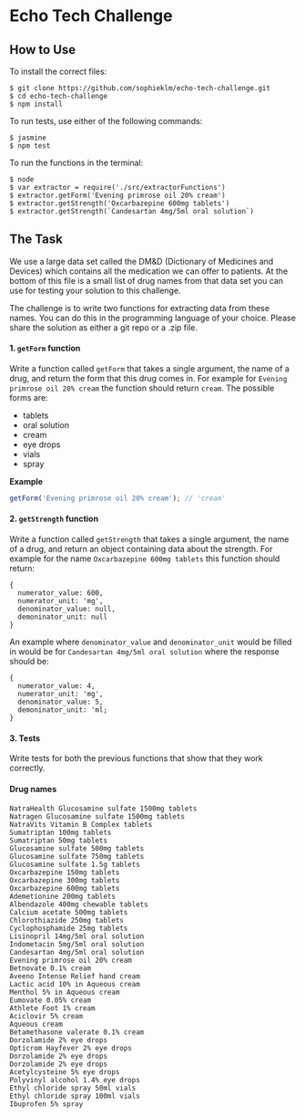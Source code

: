 # Echo Tech Challenge

## How to Use

To install the correct files:

```
$ git clone https://github.com/sophieklm/echo-tech-challenge.git
$ cd echo-tech-challenge
$ npm install
```
To run tests, use either of the following commands:
```
$ jasmine
$ npm test
```
To run the functions in the terminal:
```
$ node
$ var extractor = require('./src/extractorFunctions')
$ extractor.getForm('Evening primrose oil 20% cream')
$ extractor.getStrength('Oxcarbazepine 600mg tablets')
$ extractor.getStrength(`Candesartan 4mg/5ml oral solution`)
```

## The Task

We use a large data set called the DM&D (Dictionary of Medicines and Devices) which contains all the medication we can offer to patients. At the bottom of this file is a small list of drug names from that data set you can use for testing your solution to this challenge.

The challenge is to write two functions for extracting data from these names. You can do this in the programming language of your choice. Please share the solution as either a git repo or a .zip file.

#### 1. `getForm` function
Write a function called `getForm` that takes a single argument, the name of a drug, and return the form that this drug comes in. For example for `Evening primrose oil 20% cream` the function should return `cream`. The possible forms are:

* tablets
* oral solution
* cream
* eye drops
* vials
* spray

**Example**
```js
getForm('Evening primrose oil 20% cream'); // 'cream'
```

#### 2. `getStrength` function
Write a function called `getStrength` that takes a single argument, the name of a drug, and return an object containing data about the strength. For example for the name `Oxcarbazepine 600mg tablets` this function should return:

```
{
  numerator_value: 600,
  numerator_unit: 'mg',
  denominator_value: null,
  demoninator_unit: null
}
```

An example where `denominator_value` and `denominator_unit` would be filled in would be for `Candesartan 4mg/5ml oral solution` where the response should be:

```
{
  numerator_value: 4,
  numerator_unit: 'mg',
  denominator_value: 5,
  demoninator_unit: 'ml;
}
```

#### 3. Tests
Write tests for both the previous functions that show that they work correctly.

#### Drug names
```
NatraHealth Glucosamine sulfate 1500mg tablets
Natragen Glucosamine sulfate 1500mg tablets
NatraVits Vitamin B Complex tablets
Sumatriptan 100mg tablets
Sumatriptan 50mg tablets
Glucosamine sulfate 500mg tablets
Glucosamine sulfate 750mg tablets
Glucosamine sulfate 1.5g tablets
Oxcarbazepine 150mg tablets
Oxcarbazepine 300mg tablets
Oxcarbazepine 600mg tablets
Ademetionine 200mg tablets
Albendazole 400mg chewable tablets
Calcium acetate 500mg tablets
Chlorothiazide 250mg tablets
Cyclophosphamide 25mg tablets
Lisinopril 14mg/5ml oral solution
Indometacin 5mg/5ml oral solution
Candesartan 4mg/5ml oral solution
Evening primrose oil 20% cream
Betnovate 0.1% cream
Aveeno Intense Relief hand cream
Lactic acid 10% in Aqueous cream
Menthol 5% in Aqueous cream
Eumovate 0.05% cream
Athlete Foot 1% cream
Aciclovir 5% cream
Aqueous cream
Betamethasone valerate 0.1% cream
Dorzolamide 2% eye drops
Opticrom Hayfever 2% eye drops
Dorzolamide 2% eye drops
Dorzolamide 2% eye drops
Acetylcysteine 5% eye drops
Polyvinyl alcohol 1.4% eye drops
Ethyl chloride spray 50ml vials
Ethyl chloride spray 100ml vials
Ibuprofen 5% spray
```
